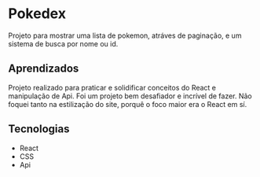 # Pokedex

Projeto para mostrar uma lista de pokemon, atráves de paginação, e um sistema de busca por nome ou id.

## Aprendizados

Projeto realizado para praticar e solidificar conceitos do React e manipulação de Api. Foi um projeto bem desafiador e incrível de fazer. Não foquei tanto na estilização do site, porquê o foco maior era o React em sí.

## Tecnologias

- React
- CSS
- Api

